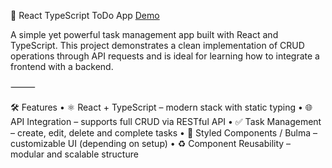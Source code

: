 📝 React TypeScript ToDo App [Demo](https://ystyslo.github.io/todo_app/)

A simple yet powerful task management app built with React and TypeScript.
This project demonstrates a clean implementation of CRUD operations through API requests and is ideal for learning how to integrate a frontend with a backend.

⸻

🛠️ Features
• ⚛️ React + TypeScript – modern stack with static typing
• 🌐 API Integration – supports full CRUD via RESTful API
• ✅ Task Management – create, edit, delete and complete tasks
• 🎨 Styled Components / Bulma – customizable UI (depending on setup)
• ♻️ Component Reusability – modular and scalable structure
